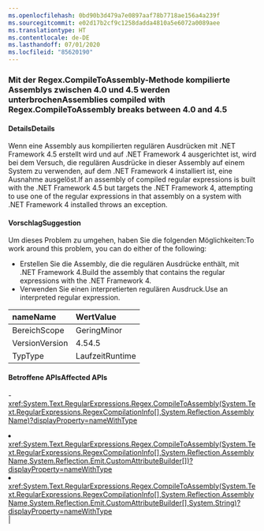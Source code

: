 ```yaml
---
ms.openlocfilehash: 0bd90b3d479a7e0897aaf78b7718ae156a4a239f
ms.sourcegitcommit: e02d17b2cf9c1258dadda4810a5e6072a0089aee
ms.translationtype: HT
ms.contentlocale: de-DE
ms.lasthandoff: 07/01/2020
ms.locfileid: "85620190"
---
```

### <a name="assemblies-compiled-with-regexcompiletoassembly-breaks-between-40-and-45"></a><span data-ttu-id="3cb6e-101">Mit der Regex.CompileToAssembly-Methode kompilierte Assemblys zwischen 4.0 und 4.5 werden unterbrochen</span><span class="sxs-lookup"><span data-stu-id="3cb6e-101">Assemblies compiled with Regex.CompileToAssembly breaks between 4.0 and 4.5</span></span>

#### <a name="details"></a><span data-ttu-id="3cb6e-102">Details</span><span class="sxs-lookup"><span data-stu-id="3cb6e-102">Details</span></span>

<span data-ttu-id="3cb6e-103">Wenn eine Assembly aus kompilierten regulären Ausdrücken mit .NET Framework 4.5 erstellt wird und auf .NET Framework 4 ausgerichtet ist, wird bei dem Versuch, die regulären Ausdrücke in dieser Assembly auf einem System zu verwenden, auf dem .NET Framework 4 installiert ist, eine Ausnahme ausgelöst.</span><span class="sxs-lookup"><span data-stu-id="3cb6e-103">If an assembly of compiled regular expressions is built with the .NET Framework 4.5 but targets the .NET Framework 4, attempting to use one of the regular expressions in that assembly on a system with .NET Framework 4 installed throws an exception.</span></span>

#### <a name="suggestion"></a><span data-ttu-id="3cb6e-104">Vorschlag</span><span class="sxs-lookup"><span data-stu-id="3cb6e-104">Suggestion</span></span>

<span data-ttu-id="3cb6e-105">Um dieses Problem zu umgehen, haben Sie die folgenden Möglichkeiten:</span><span class="sxs-lookup"><span data-stu-id="3cb6e-105">To work around this problem, you can do either of the following:</span></span><ul><li><span data-ttu-id="3cb6e-106">Erstellen Sie die Assembly, die die regulären Ausdrücke enthält, mit .NET Framework 4.</span><span class="sxs-lookup"><span data-stu-id="3cb6e-106">Build the assembly that contains the regular expressions with the .NET Framework 4.</span></span></li><li><span data-ttu-id="3cb6e-107">Verwenden Sie einen interpretierten regulären Ausdruck.</span><span class="sxs-lookup"><span data-stu-id="3cb6e-107">Use an interpreted regular expression.</span></span></li></ul>

| <span data-ttu-id="3cb6e-108">name</span><span class="sxs-lookup"><span data-stu-id="3cb6e-108">Name</span></span>    | <span data-ttu-id="3cb6e-109">Wert</span><span class="sxs-lookup"><span data-stu-id="3cb6e-109">Value</span></span>       |
|:--------|:------------|
| <span data-ttu-id="3cb6e-110">Bereich</span><span class="sxs-lookup"><span data-stu-id="3cb6e-110">Scope</span></span>   |<span data-ttu-id="3cb6e-111">Gering</span><span class="sxs-lookup"><span data-stu-id="3cb6e-111">Minor</span></span>|
|<span data-ttu-id="3cb6e-112">Version</span><span class="sxs-lookup"><span data-stu-id="3cb6e-112">Version</span></span>|<span data-ttu-id="3cb6e-113">4.5</span><span class="sxs-lookup"><span data-stu-id="3cb6e-113">4.5</span></span>|
|<span data-ttu-id="3cb6e-114">Typ</span><span class="sxs-lookup"><span data-stu-id="3cb6e-114">Type</span></span>|<span data-ttu-id="3cb6e-115">Laufzeit</span><span class="sxs-lookup"><span data-stu-id="3cb6e-115">Runtime</span></span>

#### <a name="affected-apis"></a><span data-ttu-id="3cb6e-116">Betroffene APIs</span><span class="sxs-lookup"><span data-stu-id="3cb6e-116">Affected APIs</span></span>

-<xref:System.Text.RegularExpressions.Regex.CompileToAssembly(System.Text.RegularExpressions.RegexCompilationInfo[],System.Reflection.AssemblyName)?displayProperty=nameWithType></li><li><xref:System.Text.RegularExpressions.Regex.CompileToAssembly(System.Text.RegularExpressions.RegexCompilationInfo[],System.Reflection.AssemblyName,System.Reflection.Emit.CustomAttributeBuilder[])?displayProperty=nameWithType></li><li><xref:System.Text.RegularExpressions.Regex.CompileToAssembly(System.Text.RegularExpressions.RegexCompilationInfo[],System.Reflection.AssemblyName,System.Reflection.Emit.CustomAttributeBuilder[],System.String)?displayProperty=nameWithType></li></ul>|
